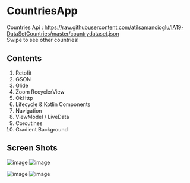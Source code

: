 # CountriesApp
Countries Api : https://raw.githubusercontent.com/atilsamancioglu/IA19-DataSetCountries/master/countrydataset.json <br />
Swipe to see other countries!

## Contents
1) Retofit
2) GSON
3) Glide
4) Zoom RecyclerView
5) OkHttp
6) Lifecycle & Kotlin Components
7) Navigation
8) ViewModel / LiveData
9) Coroutines
10) Gradient Background

## Screen Shots

![image](https://user-images.githubusercontent.com/55717182/161272138-e6547e09-29f5-492a-ad5e-164588ee310a.png)
![image](https://user-images.githubusercontent.com/55717182/161272775-74bc7973-c706-448e-806e-93ff5ecb531a.png)<br />

![image](https://user-images.githubusercontent.com/55717182/161272268-4300b7f1-ae50-46bf-9049-91bb1d073106.png)
![image](https://user-images.githubusercontent.com/55717182/161272850-4325d85c-e295-4c17-bf6a-7481f3a45abb.png)<br />


